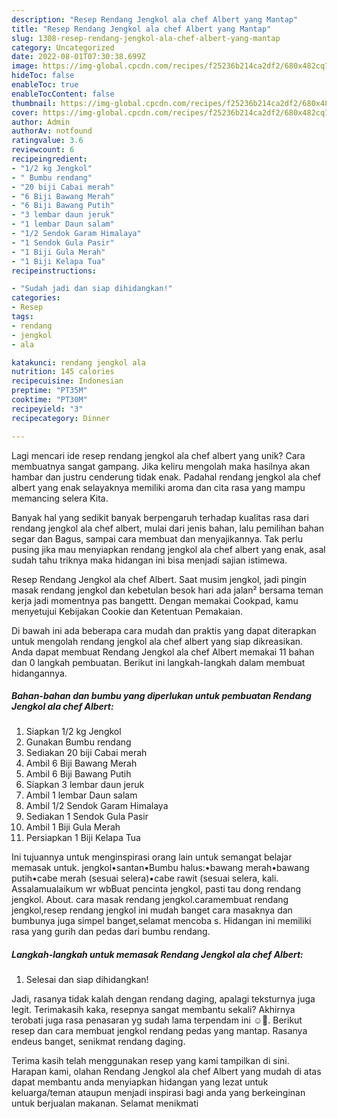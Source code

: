 ```yaml
---
description: "Resep Rendang Jengkol ala chef Albert yang Mantap"
title: "Resep Rendang Jengkol ala chef Albert yang Mantap"
slug: 1308-resep-rendang-jengkol-ala-chef-albert-yang-mantap
category: Uncategorized
date: 2022-08-01T07:30:38.699Z
image: https://img-global.cpcdn.com/recipes/f25236b214ca2df2/680x482cq70/rendang-jengkol-ala-chef-albert-foto-resep-utama.jpg
hideToc: false
enableToc: true
enableTocContent: false
thumbnail: https://img-global.cpcdn.com/recipes/f25236b214ca2df2/680x482cq70/rendang-jengkol-ala-chef-albert-foto-resep-utama.jpg
cover: https://img-global.cpcdn.com/recipes/f25236b214ca2df2/680x482cq70/rendang-jengkol-ala-chef-albert-foto-resep-utama.jpg
author: Admin
authorAv: notfound
ratingvalue: 3.6
reviewcount: 6
recipeingredient:
- "1/2 kg Jengkol"
- " Bumbu rendang"
- "20 biji Cabai merah"
- "6 Biji Bawang Merah"
- "6 Biji Bawang Putih"
- "3 lembar daun jeruk"
- "1 lembar Daun salam"
- "1/2 Sendok Garam Himalaya"
- "1 Sendok Gula Pasir"
- "1 Biji Gula Merah"
- "1 Biji Kelapa Tua"
recipeinstructions:

- "Sudah jadi dan siap dihidangkan!"
categories:
- Resep
tags:
- rendang
- jengkol
- ala

katakunci: rendang jengkol ala 
nutrition: 145 calories
recipecuisine: Indonesian
preptime: "PT35M"
cooktime: "PT30M"
recipeyield: "3"
recipecategory: Dinner

---
```





Lagi mencari ide resep rendang jengkol ala chef albert yang unik? Cara membuatnya sangat gampang. Jika keliru mengolah maka hasilnya akan hambar dan justru cenderung tidak enak. Padahal rendang jengkol ala chef albert yang enak selayaknya memiliki aroma dan cita rasa yang mampu memancing selera Kita.





Banyak hal yang sedikit banyak berpengaruh terhadap kualitas rasa dari rendang jengkol ala chef albert, mulai dari jenis bahan, lalu pemilihan bahan segar dan Bagus, sampai cara membuat dan menyajikannya. Tak perlu pusing jika mau menyiapkan rendang jengkol ala chef albert yang enak,      asal sudah tahu triknya maka hidangan ini bisa menjadi sajian istimewa.














Resep Rendang Jengkol ala chef Albert. Saat musim jengkol, jadi pingin masak rendang jengkol dan kebetulan besok hari ada jalan² bersama teman kerja jadi momentnya pas bangettt. Dengan memakai Cookpad, kamu menyetujui Kebijakan Cookie dan Ketentuan Pemakaian.






Di bawah ini ada beberapa cara mudah dan praktis yang dapat diterapkan untuk mengolah rendang jengkol ala chef albert yang siap dikreasikan. Anda dapat membuat Rendang Jengkol ala chef Albert memakai 11 bahan dan 0 langkah pembuatan. Berikut ini langkah-langkah dalam membuat hidangannya.

<!--inarticleads1-->

##### Bahan-bahan dan bumbu yang diperlukan untuk pembuatan Rendang Jengkol ala chef Albert:

1. Siapkan 1/2 kg Jengkol
1. Gunakan  Bumbu rendang
1. Sediakan 20 biji Cabai merah
1. Ambil 6 Biji Bawang Merah
1. Ambil 6 Biji Bawang Putih
1. Siapkan 3 lembar daun jeruk
1. Ambil 1 lembar Daun salam
1. Ambil 1/2 Sendok Garam Himalaya
1. Sediakan 1 Sendok Gula Pasir
1. Ambil 1 Biji Gula Merah
1. Persiapkan 1 Biji Kelapa Tua


Ini tujuannya untuk menginspirasi orang lain untuk semangat belajar memasak untuk. jengkol•santan•Bumbu halus:•bawang merah•bawang putih•cabe merah (sesuai selera)•cabe rawit (sesuai selera, kali. Assalamualaikum wr wbBuat pencinta jengkol, pasti tau dong rendang jengkol. About. cara masak rendang jengkol.caramembuat rendang jengkol,resep rendang jengkol ini mudah banget cara masaknya dan bumbunya juga simpel banget,selamat mencoba s. Hidangan ini memiliki rasa yang gurih dan pedas dari bumbu rendang. 

<!--inarticleads2-->

##### Langkah-langkah untuk memasak Rendang Jengkol ala chef Albert:


1. Selesai dan siap dihidangkan!

Jadi, rasanya tidak kalah dengan rendang daging, apalagi teksturnya juga legit. Terimakasih kaka, resepnya sangat membantu sekali? Akhirnya terobati juga rasa penasaran yg sudah lama terpendam ini ☺️🤭. Berikut resep dan cara membuat jengkol rendang pedas yang mantap. Rasanya endeus banget, senikmat rendang daging. 

Terima kasih telah menggunakan resep yang kami tampilkan di sini. Harapan kami, olahan Rendang Jengkol ala chef Albert yang mudah di atas dapat membantu anda menyiapkan hidangan yang lezat untuk keluarga/teman ataupun menjadi inspirasi bagi anda yang berkeinginan untuk berjualan makanan. Selamat menikmati
